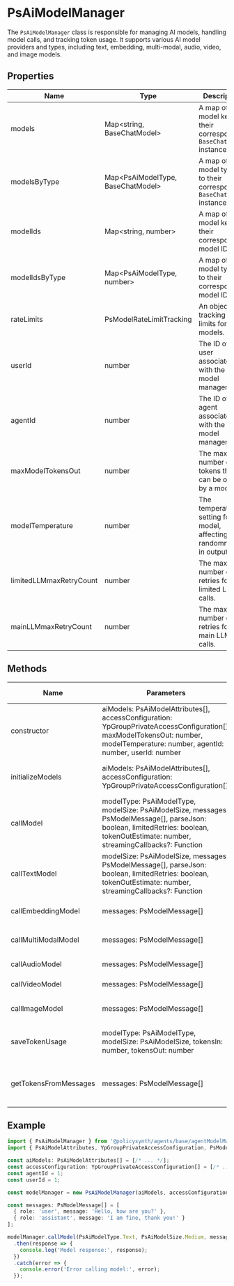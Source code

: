 # PsAiModelManager

The `PsAiModelManager` class is responsible for managing AI models, handling model calls, and tracking token usage. It supports various AI model providers and types, including text, embedding, multi-modal, audio, video, and image models.

## Properties

| Name                   | Type                                | Description                                                                 |
|------------------------|-------------------------------------|-----------------------------------------------------------------------------|
| models                 | Map<string, BaseChatModel>          | A map of model keys to their corresponding `BaseChatModel` instances.       |
| modelsByType           | Map<PsAiModelType, BaseChatModel>   | A map of model types to their corresponding `BaseChatModel` instances.      |
| modelIds               | Map<string, number>                 | A map of model keys to their corresponding model IDs.                       |
| modelIdsByType         | Map<PsAiModelType, number>          | A map of model types to their corresponding model IDs.                      |
| rateLimits             | PsModelRateLimitTracking            | An object tracking rate limits for models.                                  |
| userId                 | number                              | The ID of the user associated with the model manager.                       |
| agentId                | number                              | The ID of the agent associated with the model manager.                      |
| maxModelTokensOut      | number                              | The maximum number of tokens that can be output by a model.                 |
| modelTemperature       | number                              | The temperature setting for the model, affecting randomness in output.      |
| limitedLLMmaxRetryCount| number                              | The maximum number of retries for limited LLM calls.                        |
| mainLLMmaxRetryCount   | number                              | The maximum number of retries for main LLM calls.                           |

## Methods

| Name                | Parameters                                                                 | Return Type       | Description                                                                 |
|---------------------|---------------------------------------------------------------------------|-------------------|-----------------------------------------------------------------------------|
| constructor         | aiModels: PsAiModelAttributes[], accessConfiguration: YpGroupPrivateAccessConfiguration[], maxModelTokensOut: number, modelTemperature: number, agentId: number, userId: number | void              | Initializes the `PsAiModelManager` with the provided AI models and configurations. |
| initializeModels    | aiModels: PsAiModelAttributes[], accessConfiguration: YpGroupPrivateAccessConfiguration[] | void              | Initializes the models based on the provided configurations.                |
| callModel           | modelType: PsAiModelType, modelSize: PsAiModelSize, messages: PsModelMessage[], parseJson: boolean, limitedRetries: boolean, tokenOutEstimate: number, streamingCallbacks?: Function | Promise<any>      | Calls the appropriate model based on the type and size.                     |
| callTextModel       | modelSize: PsAiModelSize, messages: PsModelMessage[], parseJson: boolean, limitedRetries: boolean, tokenOutEstimate: number, streamingCallbacks?: Function | Promise<any>      | Calls a text model and handles retries and token usage tracking.            |
| callEmbeddingModel  | messages: PsModelMessage[]                                                | Promise<any>      | Placeholder for embedding model call.                                       |
| callMultiModalModel | messages: PsModelMessage[]                                                | Promise<any>      | Placeholder for multi-modal model call.                                     |
| callAudioModel      | messages: PsModelMessage[]                                                | Promise<any>      | Placeholder for audio model call.                                           |
| callVideoModel      | messages: PsModelMessage[]                                                | Promise<any>      | Placeholder for video model call.                                           |
| callImageModel      | messages: PsModelMessage[]                                                | Promise<any>      | Placeholder for image model call.                                           |
| saveTokenUsage      | modelType: PsAiModelType, modelSize: PsAiModelSize, tokensIn: number, tokensOut: number | Promise<void>     | Saves the token usage for a model in the database.                          |
| getTokensFromMessages | messages: PsModelMessage[]                                              | Promise<number>   | Calculates the number of tokens in the provided messages.                   |

## Example

```typescript
import { PsAiModelManager } from '@policysynth/agents/base/agentModelManager.js';
import { PsAiModelAttributes, YpGroupPrivateAccessConfiguration, PsModelMessage, PsAiModelType, PsAiModelSize } from '../types';

const aiModels: PsAiModelAttributes[] = [/* ... */];
const accessConfiguration: YpGroupPrivateAccessConfiguration[] = [/* ... */];
const agentId = 1;
const userId = 1;

const modelManager = new PsAiModelManager(aiModels, accessConfiguration, 4096, 0.7, agentId, userId);

const messages: PsModelMessage[] = [
  { role: 'user', message: 'Hello, how are you?' },
  { role: 'assistant', message: 'I am fine, thank you!' }
];

modelManager.callModel(PsAiModelType.Text, PsAiModelSize.Medium, messages)
  .then(response => {
    console.log('Model response:', response);
  })
  .catch(error => {
    console.error('Error calling model:', error);
  });
```